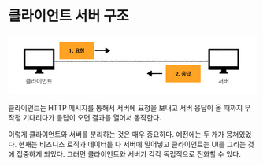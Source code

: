 # 클라이언트 서버 구조

![](../../.gitbook/assets/kimyounghan-http-web-basic/03/_2021-01-07__10.11.38.png)

클라이언트는 HTTP 메시지를 통해서 서버에 요청을 보내고 서버 응답이 올 때까지 무작정 기다리다가 응답이 오면 결과를 열어서 동작한다.

이렇게 클라이언트와 서버를 분리하는 것은 매우 중요하다. 예전에는 두 개가 뭉쳐있었다. 현재는 비즈니스 로직과 데이터를 다 서버에 밀어넣고 클라이언트는 UI를 그리는 것에 집중하게 되었다. 그러면 클라이언트와 서버가 각각 독립적으로 진화할 수 있다.